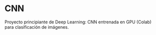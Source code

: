 # CNN
Proyecto principiante de Deep Learning: CNN entrenada en GPU (Colab) para clasificación de imágenes.
